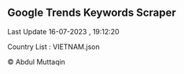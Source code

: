 

## Google Trends Keywords Scraper 
 
Last Update 16-07-2023 , 19:12:20

Country List :
VIETNAM.json



© Abdul Muttaqin 
